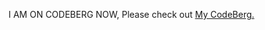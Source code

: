 I AM ON CODEBERG NOW, Please check out 
<a href="https://codeberg.org/PhotonMastr">My CodeBerg.</a>
